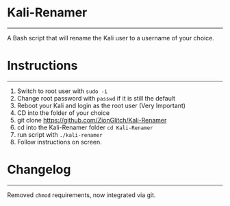 # Kali-Renamer
***
A Bash script that will rename the Kali user to a username of your choice.

# Instructions
***
1. Switch to root user with `sudo -i`
2. Change root password with `passwd` if it is still the default
3. Reboot your Kali and login as the root user (Very Important)
5. CD into the folder of your choice
6. git clone https://github.com/ZionGlitch/Kali-Renamer
7. cd into the Kali-Renamer folder `cd Kali-Renamer`
8. run script with `./kali-renamer`
9. Follow instructions on screen.

# Changelog
***
Removed `chmod` requirements, now integrated via git.
